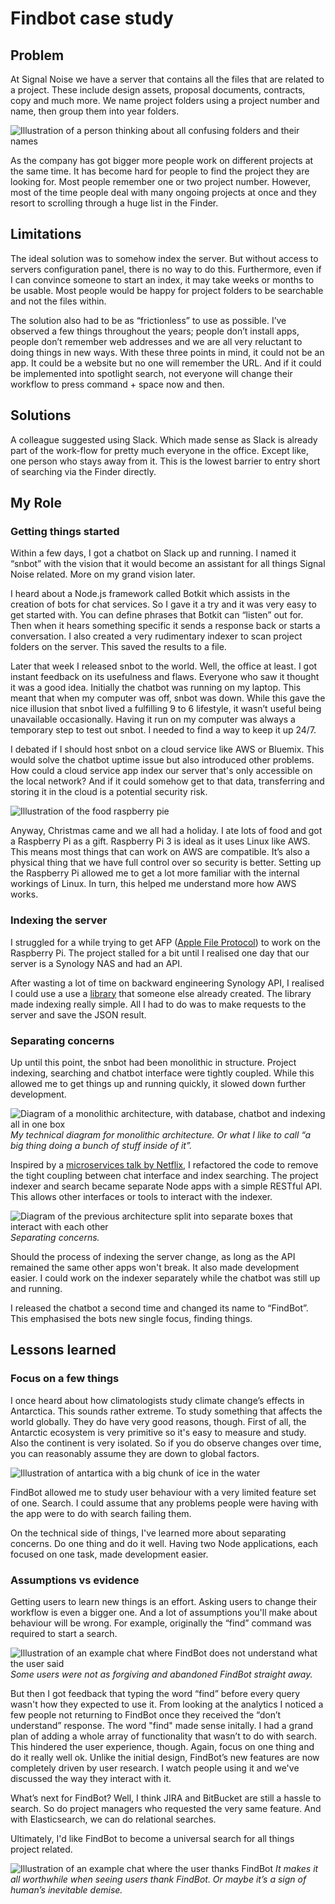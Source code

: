 <!-- color: #FCC8D1 -->
<!-- description: Slack chatbot to help my colleagues find project folders on the server fast. -->
<!-- description_big: Finding specific project folders on my company server was hard. So I created a Slack bot for my colleagues to locate and open project folders fast. -->
<!-- pinned: true -->
<!-- thumbnail: images/confused.png -->
<!-- thumbnail_alt: Illustration of a person thinking about all confusing folders and their names -->

# Findbot case study

## Problem

At Signal Noise we have a server that contains all the files that are related to a project. These include design assets, proposal documents, contracts, copy and much more. We name project folders using a project number and name, then group them into year folders.

![Illustration of a person thinking about all confusing folders and their names](images/confused.gif)

As the company has got bigger more people work on different projects at the same time. It has become hard for people to find the project they are looking for. Most people remember one or two  project number. However, most of the time people deal with many ongoing projects at once and they resort to scrolling through a huge list in the Finder.

## Limitations

The ideal solution was to somehow index the server. But without access to servers configuration panel, there is no way to do this. Furthermore, even if I can convince someone to start an index, it may take weeks or months to be usable. Most people would be happy for project folders to be searchable and not the files within.

The solution also had to be as “frictionless” to use as possible. I’ve observed a few things throughout the years; people don’t install apps, people don’t remember web addresses and we are all very reluctant to doing things in new ways. With these three points in mind, it could not be an app. It could be a website but no one will remember the URL.  And if it could be implemented into spotlight search, not everyone will change their workflow to press command + space now and then.

## Solutions
A colleague suggested using Slack. Which made sense as Slack is already part of the work-flow for pretty much everyone in the office. Except like, one person who stays away from it. This is the lowest barrier to entry short of searching via the Finder directly.

## My Role
### Getting things started
Within a few days, I got a chatbot on Slack up and running. I named it “snbot” with the vision that it would become an assistant for all things Signal Noise related. More on my grand vision later.

I heard about a Node.js framework called Botkit which assists in the creation of bots for chat services. So I gave it a try and it was very easy to get started with. You can define phrases that Botkit can “listen” out for. Then when it hears something specific it sends a response back or starts a conversation. I also created a very rudimentary indexer to scan project folders on the server. This saved the results to a file.

Later that week I released snbot to the world. Well, the office at least. I got instant feedback on its usefulness and flaws. Everyone who saw it thought it was a good idea. Initially the chatbot was running on my laptop. This meant that when my computer was off, snbot was down. While this gave the nice illusion that snbot lived a fulfilling 9 to 6 lifestyle, it wasn’t useful being unavailable occasionally. Having it run on my computer was always a temporary step to test out snbot. I needed to find a way to keep it up 24/7.

I debated if I should host snbot on a cloud service like AWS or Bluemix. This would solve the chatbot uptime issue but also introduced other problems. How could a cloud service app index our server that's only accessible on the local network? And if it could somehow get to that data, transferring and storing it in the cloud is a potential security risk.

![Illustration of the food raspberry pie](images/pi.gif)

Anyway, Christmas came and we all had a holiday. I ate lots of food and got a Raspberry Pi as a gift. Raspberry Pi 3 is ideal as it uses Linux like AWS. This means most things that can work on AWS are compatible. It’s also a physical thing that we have full control over so security is better. Setting up the Raspberry Pi allowed me to get a lot more familiar with the internal workings of Linux. In turn, this helped me understand more how AWS works.

### Indexing the server
I struggled for a while trying to get AFP ([Apple File Protocol](https://en.wikipedia.org/wiki/Apple_Filing_Protocol)) to work on the Raspberry Pi. The project stalled for a bit until I realised one day that our server is a Synology NAS and had an API.

After wasting a lot of time on backward engineering Synology API, I realised I could use a use a [library](https://www.npmjs.com/package/synology) that someone else already created. The library made indexing really simple. All I had to do was to make requests to the server and save the JSON result.

### Separating concerns
Up until this point, the snbot had been monolithic in structure. Project indexing, searching and chatbot interface were tightly coupled. While this allowed me to get things up and running quickly, it slowed down further development.

![Diagram of a monolithic architecture, with database, chatbot and indexing all in one box](images/monolithic_diagram.gif)
*My technical diagram for monolithic architecture. Or what I like to call “a big thing doing a bunch of stuff inside of it”.*

Inspired by a [microservices talk by Netflix](https://www.youtube.com/watch?v=57UK46qfBLY), I refactored the code to remove the tight coupling between chat interface and index searching. The project indexer and search became separate Node apps with a simple RESTful API. This allows other interfaces or tools to interact with the indexer.

![Diagram of the previous architecture split into separate boxes that interact with each other](images/services_diagram.gif)
*Separating concerns.*

Should the process of indexing the server change, as long as the API   remained the same other apps won't break. It also made development easier. I could work on the indexer separately while the chatbot was still up and running.

I released the chatbot a second time and changed its name to “FindBot”. This emphasised the bots new single focus, finding things.

## Lessons learned
### Focus on a few things
I once heard about how climatologists study climate change’s effects in Antarctica. This sounds rather extreme. To study something that affects the world globally.  They do have very good reasons, though. First of all, the Antarctic ecosystem is very primitive so it's easy to measure and study. Also the continent is very isolated. So if you do observe changes over time, you can reasonably assume they are down to global factors.

![Illustration of antartica with a big chunk of ice in the water](images/antarctic.gif)

FindBot allowed me to study user behaviour with a very limited feature set of one. Search. I could assume that any problems people were having with the app were to do with search failing them.

On the technical side of things, I've learned more about separating concerns. Do one thing and do it well. Having two Node applications, each focused on one task, made development easier.

### Assumptions vs evidence
Getting users to learn new things is an effort. Asking users to change their workflow is even a bigger one. And a lot of assumptions you'll make about behaviour will be wrong. For example, originally the “find” command was required to start a search.

![Illustration of an example chat where FindBot does not understand what the user said](images/failed_chat.gif)
*Some users were not as forgiving and abandoned FindBot straight away.*

But then I got feedback that typing the word “find” before every query wasn't how they expected to use it. From looking at the analytics I noticed a few people not returning to FindBot once they received the “don’t understand” response. The word "find" made sense initally. I had a grand plan of adding a whole array of functionality that wasn’t to do with search. This hindered the user experience, though. Again, focus on one thing and do it really well ok. Unlike the initial design, FindBot’s new features are now completely driven by user research. I watch people using it and we've discussed the way they interact with it.

What’s next for FindBot? Well, I think JIRA and BitBucket are still a hassle to search. So do project managers who requested the very same feature. And with Elasticsearch, we can do relational searches.

Ultimately, I'd like FindBot to become a universal search for all things project related.

![Illustration of an example chat where the user thanks FindBot](images/thanks_chat.gif)
*It makes it all worthwhile when seeing users thank FindBot. Or maybe it’s a sign of human’s inevitable demise.*
